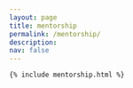 ```yaml
---
layout: page
title: mentorship
permalink: /mentorship/
description: 
nav: false
---
```


<!-- pages/mentorship.md -->
<div class="mentorship">

    {% include mentorship.html %}

</div>